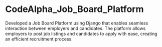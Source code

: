 # CodeAlpha_Job_Board_Platform
Developed a Job Board Platform using Django that enables seamless interaction between employers and candidates. The platform allows employers to post job listings and candidates to apply with ease, creating an efficient recruitment process.
